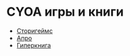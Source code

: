# CYOA игры и книги
* [Сторигеймс](https://quest-book.ru/online/)
* [Апро](http://apero.ru)
* [Гиперкнига](http://hyperbook.ru)
